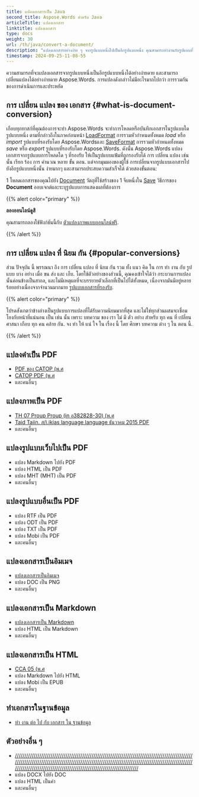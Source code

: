 ```yaml
---
title: แปลงเอกสารเป็น Java
second_title: Aspose.Words สําหรับ Java
articleTitle: แปลงเอกสาร
linktitle: แปลงเอกสาร
type: docs
weight: 30
url: /th/java/convert-a-document/
description: "แปลงเอกสารอย่างง่าย ๆ จากรูปแบบหนึ่งไปเป็นอีกรูปแบบหนึ่ง คุณสามารถทํางานกับรูปแบบที่ได้รับความนิยมมากที่สุดเช่น Microsoft Word รูปแบบแบบ DCX หรือ DOC, แบบ OpenDocument เช่น ODT หรือ OTT, รูปแบบเว็บ เช่น HTML หรือ XHTML, รูปแบบข้อความเช่น Mark Down หรือ TXT, และอื่น ๆ ที่ใช้ Java."
timestamp: 2024-09-25-11-08-55
---
```


ความสามารถที่จะแปลงเอกสารจากรูปแบบหนึ่งเป็นอีกรูปแบบหนึ่งได้อย่างง่ายดาย และสามารถเปลี่ยนแปลงได้อย่างง่ายดาย Aspose.Words. การแปลงดังกล่าวไม่มีอะไรมากไปกว่า การรวมกันของการดําเนินการและประหยัด

## การ เปลี่ยน แปลง ของ เอกสาร {#what-is-document-conversion}

เกือบทุกทาสก์ที่คุณต้องการจะทํา Aspose.Words จะทําการโหลดหรือบันทึกเอกสารในรูปแบบใดรูปแบบหนึ่ง ตามที่กล่าวถึงในภาคก่อนหน้า [LoadFormat](https://reference.aspose.com/words/java/com.aspose.words/loadformat/) การรวมหัวกําหนดทั้งหมด *load* หรือ *import* รูปแบบที่รองรับโดย Aspose.Wordsและ [SaveFormat](https://reference.aspose.com/words/java/com.aspose.words/saveformat/) การรวมหัวกําหนดทั้งหมด *save* หรือ *export* รูปแบบที่รองรับโดย Aspose.Words. ดังนั้น Aspose.Words แปลงเอกสารจากรูปแบบการโหลดใด ๆ ที่รองรับ ให้เป็นรูปแบบแฟ้มที่ถูกรองรับได้ การ เปลี่ยน แปลง เช่น นั้น เรียก ร้อง การ คํานวณ หลาย ขั้น ตอน. แต่จากมุมมองของผู้ใช้ การเปลี่ยนจากรูปแบบเอกสารไปยังอีกรูปแบบหนึ่งนั้น ง่ายมากๆ และสามารถประสบความสําเร็จได้ ด้วยสองขั้นตอน:

1 โหลดเอกสารของคุณไปยัง [Document](https://reference.aspose.com/words/java/com.aspose.words/document/) วัตถุที่ใช้สร้างของ
1 จีบหนึ่งใน [Save](https://reference.aspose.com/words/java/com.aspose.words/document/#save-java.lang.String-int) วิธีการของ **Document** ออบเจกต์และระบุรูปแบบการแสดงผลที่ต้องการ

{{% alert color="primary" %}}

**ลองออนไลน์ดูสิ**

คุณสามารถลองใช้ฟังก์ชันนี้กับ [ตัวแปลงภาพแบบออนไลน์ฟรี](https://products.aspose.app/words/conversion).

{{% /alert %}}

## การ เปลี่ยน แปลง ที่ นิยม กัน {#popular-conversions}

ส่วน ปัจจุบัน นี้ พรรณนา ถึง การ เปลี่ยน แปลง ที่ นิยม กัน รวม ทั้ง แนว คิด ใน การ ทํา งาน กับ รูป แบบ บาง อย่าง เมื่อ ขน ส่ง และ เก็บ. โดยใช้ตัวอย่างของส่วนนี้, คุณคงเข้าใจได้ว่า กระบวนการแปลงนั้นค่อนข้างเป็นสากล, และไม่มีเหตุผลที่จะบรรยายตัวเลือกที่เป็นไปได้ทั้งหมด, เนื่องจากมันมีอยู่หลายร้อยอย่างเนื่องจากจํานวนมากมาย [รูปแบบเอกสารที่รองรับ](/words/th/java/supported-document-formats/).

{{% alert color="primary" %}}

โปรดสังเกตว่าข้างล่างเป็นรูปแบบการแปลงที่ได้รับความนิยมมากที่สุด และไม่ใช่ทุกส่วนผสมจะเชื่อมโยงกับหน้าที่แน่นอน เป็น เช่น นั้น เพราะ บทความ ของ เรา ไม่ มี ตัว อย่าง สําหรับ ทุก คน ที่ เปลี่ยน ศาสนา เกือบ ทุก คน คล้าย กัน. จง ทํา ให้ แน่ ใจ ใน เรื่อง นี้ โดย ศึกษา บทความ ต่าง ๆ ใน ตอน นี้.

{{% /alert %}}

<div class="row">
	<div class="col-md-6">
		<h2>แปลงคําเป็น PDF</h2>
			<ul>
				<li><a href="/words/java/convert-a-document-to-pdf/#converting-doc-or-docx-to-pdf">PDF ของ CATOP (พ.ศ</a></li>
				<li><a href="/words/java/convert-a-document-to-pdf/#converting-doc-or-docx-to-pdf">CATOP PDF (พ.ศ</a></li>
				<li>และคนอื่นๆ</li>
			</ul>
		<h2>แปลงภาพเป็น PDF</h2>
			<ul>
				<li><a href="/words/java/convert-a-document-to-pdf/#convert-an-image-to-pdf">TH 07 Proup Proup (in อ382828-30) (พ.ศ</a></li>
				<li><a href="/words/java/convert-a-document-to-pdf/#convert-an-image-to-pdf">Taid Taiin. ส/i.ikias language language ธันวาคม 2015 PDF</a></li>
				<li>และคนอื่นๆ</li>
			</ul>
		<h2>แปลงรูปแบบเว็บไปเป็น PDF</h2>
			<ul>
				<li>แปลง Markdown ไปยัง PDF</li>
				<li>แปลง HTML เป็น PDF</li>
				<li>แปลง MHT (MHT) เป็น PDF</li>
				<li>และคนอื่นๆ</li>
			</ul>
		<h2>แปลงรูปแบบอื่นเป็น PDF</h2>
			<ul>
				<li>แปลง RTF เป็น PDF</li>
				<li>แปลง ODT เป็น PDF</li>
				<li>แปลง TXT เป็น PDF</li>
				<li>แปลง Mobi เป็น PDF</li>
				<li>และคนอื่นๆ</li>
			</ul>
	</div>
	<div class="col-md-6">
		<h2>แปลงเอกสารเป็นอิมเมจ</h2>
			<ul>
				<li><a href="/words/th/java/convert-a-document-to-an-image/">แปลงเอกสารเป็นอิมเมจ</a></li>
				<li>แปลง DOC เป็น PNG</li>
				<li>และคนอื่นๆ</li>
			</ul>
		<h2>แปลงเอกสารเป็น Markdown</h2>
			<ul>
				<li><a href="/words/th/java/convert-a-document-to-markdown/">แปลงเอกสารเป็น Markdown</a></li>
				<li>แปลง HTML เป็น Markdown</li>
				<li>และคนอื่นๆ</li>
			</ul>
		<h2>แปลงเอกสารเป็น HTML</h2>
			<ul>
				<li><a href="/words/java/convert-a-document-to-html-mhtml-or-epub/#convert-a-document">CCA 05 (พ.ศ</a></li>
				<li>แปลง Markdown ไปยัง HTML</li>
				<li>แปลง Mobi เป็น EPUB</li>
				<li>และคนอื่นๆ</li>
			</ul>
		<h2>ทําเอกสารในฐานข้อมูล</h2>
			<ul>
				<li><a href="/words/th/java/serialize-and-work-with-a-document-in-a-database/">ทํา งาน ต่อ ไป กับ เอกสาร ใน ฐานข้อมูล</a></li>
			</ul>
		<h2>ตัวอย่างอื่น ๆ</h2>
			<ul>
				<li><a href="/words/th/java/convert-a-document-to-mhtml-and-send-it-by-email/">////////////////////////////////////////////////////////////////////////////////////////////////////////////////////////////////////////////////////////////////////////////////////////////////////////////////////////////////////////////////////////////////</a></li>
				<li>แปลง DOCX ไปยัง DOC</li>
				<li>แปลง HTML เป็นคํา</li>
				<li>และคนอื่นๆ</li>
			</ul>
	</div>
</div>
